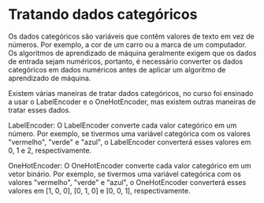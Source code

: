 # Tratando dados categóricos

Os dados categóricos são variáveis que contêm valores de texto em vez de números. Por exemplo, a cor de um carro ou a marca de um computador. Os algoritmos de aprendizado de máquina geralmente exigem que os dados de entrada sejam numéricos, portanto, é necessário converter os dados categóricos em dados numéricos antes de aplicar um algoritmo de aprendizado de máquina.

Existem várias maneiras de tratar dados categóricos, no curso foi ensinado a usar o LabelEncoder e o OneHotEncoder, mas existem outras maneiras de tratar esses dados.

LabelEncoder: O LabelEncoder converte cada valor categórico em um número. Por exemplo, se tivermos uma variável categórica com os valores "vermelho", "verde" e "azul", o LabelEncoder converterá esses valores em 0, 1 e 2, respectivamente.

OneHotEncoder: O OneHotEncoder converte cada valor categórico em um vetor binário. Por exemplo, se tivermos uma variável categórica com os valores "vermelho", "verde" e "azul", o OneHotEncoder converterá esses valores em [1, 0, 0], [0, 1, 0] e [0, 0, 1], respectivamente.